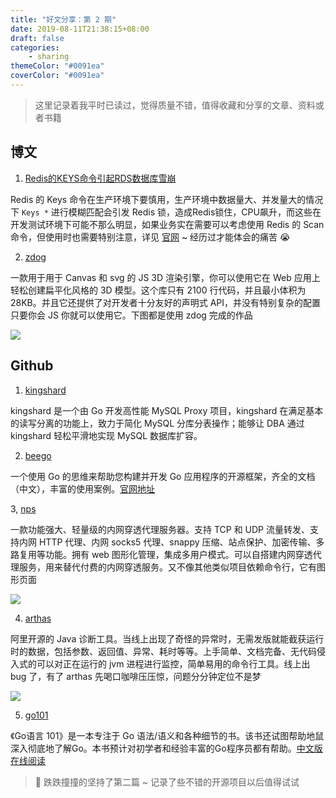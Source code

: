 ```yaml
---
title: "好文分享：第 2 期"
date: 2019-08-11T21:38:15+08:00
draft: false
categories:
    - sharing
themeColor: "#0091ea"
coverColor: "#0091ea"
---
```


<info>

> 这里记录着我平时已读过，觉得质量不错，值得收藏和分享的文章、资料或者书籍

</info>

## 博文

1. [Redis的KEYS命令引起RDS数据库雪崩](https://mp.weixin.qq.com/s/SGOyGGfA6GOzxwD5S91hLw)

Redis 的 Keys 命令在生产环境下要慎用，生产环境中数据量大、并发量大的情况下 `Keys *` 进行模糊匹配会引发 Redis 锁，造成Redis锁住，CPU飙升，而这些在开发测试环境下可能不那么明显，如果业务实在需要可以考虑使用 Redis 的 Scan 命令，但使用时也需要特别注意，详见 [官网](http://doc.redisfans.com/key/scan.html "官网") ~ 经历过才能体会的痛苦 😭

2. [zdog](https://zzz.dog/)

一款用于用于 Canvas 和 svg 的 JS 3D 渲染引擎，你可以使用它在 Web 应用上轻松创建扁平化风格的 3D 模型。这个库只有 2100 行代码，并且最小体积为 28KB。并且它还提供了对开发者十分友好的声明式 API，并没有特别复杂的配置只要你会 JS 你就可以使用它。下图都是使用 zdog 完成的作品

![](https://cdn.jsdelivr.net/gh/niqingyang/blog-static@main/images/2021/04/20210410223652-paste-0cb887690bd63bf2c78383348a9825f3-1.png)

## Github

1. [kingshard](https://github.com/flike/kingshard "kingshard")

kingshard 是一个由 Go 开发高性能 MySQL Proxy 项目，kingshard 在满足基本的读写分离的功能上，致力于简化 MySQL 分库分表操作；能够让 DBA 通过 kingshard 轻松平滑地实现 MySQL 数据库扩容。

2. [beego](https://github.com/astaxie/beego)

一个使用 Go 的思维来帮助您构建并开发 Go 应用程序的开源框架，齐全的文档（中文），丰富的使用案例。[官网地址](https://beego.me/ "官网地址")

3, [nps](https://github.com/cnlh/nps)

一款功能强大、轻量级的内网穿透代理服务器。支持 TCP 和 UDP 流量转发、支持内网 HTTP 代理、内网 socks5 代理、snappy 压缩、站点保护、加密传输、多路复用等功能。拥有 web 图形化管理，集成多用户模式。可以自搭建内网穿透代理服务，用来替代付费的内网穿透服务。又不像其他类似项目依赖命令行，它有图形页面

![](https://cdn.jsdelivr.net/gh/niqingyang/blog-static@main/images/2021/04/20210410223820-web.png)

4. [arthas](https://github.com/alibaba/arthas)

阿里开源的 Java 诊断工具。当线上出现了奇怪的异常时，无需发版就能截获运行时的数据，包括参数、返回值、异常、耗时等等。上手简单、文档完备、无代码侵入式的可以对正在运行的 jvm 进程进行监控，简单易用的命令行工具。线上出 bug 了，有了 arthas 先喝口咖啡压压惊，问题分分钟定位不是梦

![](https://cdn.jsdelivr.net/gh/niqingyang/blog-static@main/images/2021/04/20210410223847-dashboard.png)

5. [go101](https://github.com/go101/go101)

《Go语言 101》是一本专注于 Go 语法/语义和各种细节的书。该书还试图帮助地鼠深入彻底地了解Go。本书预计对初学者和经验丰富的Go程序员都有帮助。[中文版在线阅读](https://gfw.go101.org/article/101.html "中文版在线阅读")


> 🎉 跌跌撞撞的坚持了第二篇 ~ 记录了些不错的开源项目以后值得试试
